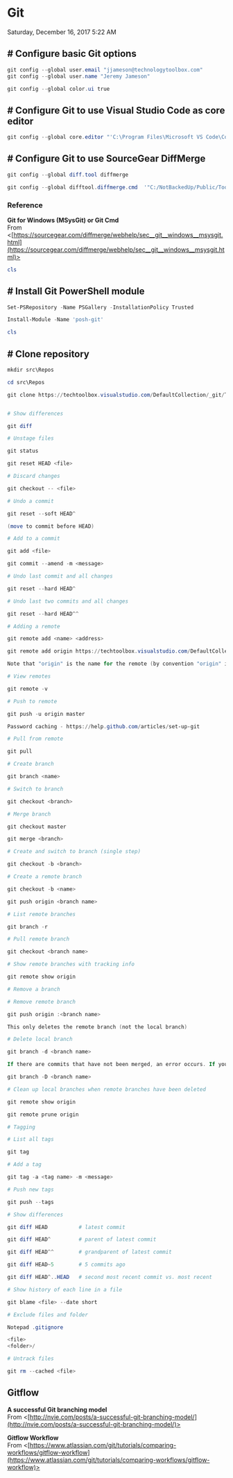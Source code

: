 ﻿# Git

Saturday, December 16, 2017
5:22 AM

## # Configure basic Git options

```PowerShell
git config --global user.email "jjameson@technologytoolbox.com"
git config --global user.name "Jeremy Jameson"

git config --global color.ui true
```

## # Configure Git to use Visual Studio Code as core editor

```PowerShell
git config --global core.editor "'C:\Program Files\Microsoft VS Code\Code.exe' --wait"
```

## # Configure Git to use SourceGear DiffMerge

```PowerShell
git config --global diff.tool diffmerge

git config --global difftool.diffmerge.cmd  '"C:/NotBackedUp/Public/Toolbox/DiffMerge/x64/sgdm.exe \"$LOCAL\" \"$REMOTE\"'
```

### Reference

**Git for Windows (MSysGit) or Git Cmd**\
From <[https://sourcegear.com/diffmerge/webhelp/sec__git__windows__msysgit.html](https://sourcegear.com/diffmerge/webhelp/sec__git__windows__msysgit.html)>

```PowerShell
cls
```

## # Install Git PowerShell module

```PowerShell
Set-PSRepository -Name PSGallery -InstallationPolicy Trusted

Install-Module -Name 'posh-git'
```

```PowerShell
cls
```

## # Clone repository

```PowerShell
mkdir src\Repos

cd src\Repos

git clone https://techtoolbox.visualstudio.com/DefaultCollection/_git/Training


# Show differences

git diff

# Unstage files

git status

git reset HEAD <file>

# Discard changes

git checkout -- <file>

# Undo a commit

git reset --soft HEAD^

(move to commit before HEAD)

# Add to a commit

git add <file>

git commit --amend -m <message>

# Undo last commit and all changes

git reset --hard HEAD^

# Undo last two commits and all changes

git reset --hard HEAD^^

# Adding a remote

git remote add <name> <address>

git remote add origin https://techtoolbox.visualstudio.com/DefaultCollection/_git/Training

Note that "origin" is the name for the remote (by convention "origin" is typically used)

# View remotes

git remote -v

# Push to remote

git push -u origin master

Password caching - https://help.github.com/articles/set-up-git

# Pull from remote

git pull

# Create branch

git branch <name>

# Switch to branch

git checkout <branch>

# Merge branch

git checkout master

git merge <branch>

# Create and switch to branch (single step)

git checkout -b <branch>

# Create a remote branch

git checkout -b <name>

git push origin <branch name>

# List remote branches

git branch -r

# Pull remote branch

git checkout <branch name>

# Show remote branches with tracking info

git remote show origin

# Remove a branch

# Remove remote branch

git push origin :<branch name>

This only deletes the remote branch (not the local branch)

# Delete local branch

git branch -d <branch name>

If there are commits that have not been merged, an error occurs. If you are sure you want to delete it:

git branch -D <branch name>

# Clean up local branches when remote branches have been deleted

git remote show origin

git remote prune origin

# Tagging

# List all tags

git tag

# Add a tag

git tag -a <tag name> -m <message>

# Push new tags

git push --tags

# Show differences

git diff HEAD          # latest commit

git diff HEAD^         # parent of latest commit

git diff HEAD^^        # grandparent of latest commit

git diff HEAD~5        # 5 commits ago

git diff HEAD^..HEAD   # second most recent commit vs. most recent

# Show history of each line in a file

git blame <file> --date short

# Exclude files and folder

Notepad .gitignore

<file>
<folder>/

# Untrack files

git rm --cached <file>
```

## Gitflow

**A successful Git branching model**\
From <[http://nvie.com/posts/a-successful-git-branching-model/](http://nvie.com/posts/a-successful-git-branching-model/)>

**Gitflow Workflow**\
From <[https://www.atlassian.com/git/tutorials/comparing-workflows/gitflow-workflow](https://www.atlassian.com/git/tutorials/comparing-workflows/gitflow-workflow)>


